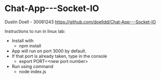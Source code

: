 # Chat-App---Socket-IO

Dustin Doell - 30061243
https://github.com/doelldd/Chat-App---Socket-IO

Instructions to run in linux lab: 
- Install with
    - npm install
- App will run on port 3000 by default. 
- If that port is already taken, type in the console
    - export PORT=\<new port number\>
- Run using command
    - node index.js